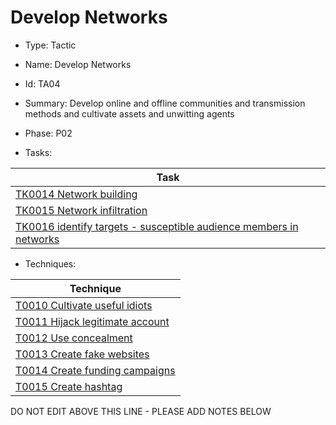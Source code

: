 # Develop Networks

* Type: Tactic

* Name: Develop Networks

* Id: TA04

* Summary: Develop online and offline communities and transmission methods and cultivate assets and unwitting agents

* Phase: P02

* Tasks:

| Task |
| ---- |
| [TK0014 Network building](../tasks/TK0014.md) |
| [TK0015 Network infiltration](../tasks/TK0015.md) |
| [TK0016 identify targets - susceptible audience members in networks](../tasks/TK0016.md) |


* Techniques: 

| Technique |
| --------- |
| [T0010 Cultivate useful idiots](../techniques/T0010.md) |
| [T0011 Hijack legitimate account](../techniques/T0011.md) |
| [T0012 Use concealment](../techniques/T0012.md) |
| [T0013 Create fake websites](../techniques/T0013.md) |
| [T0014 Create funding campaigns](../techniques/T0014.md) |
| [T0015 Create hashtag](../techniques/T0015.md) |

DO NOT EDIT ABOVE THIS LINE - PLEASE ADD NOTES BELOW